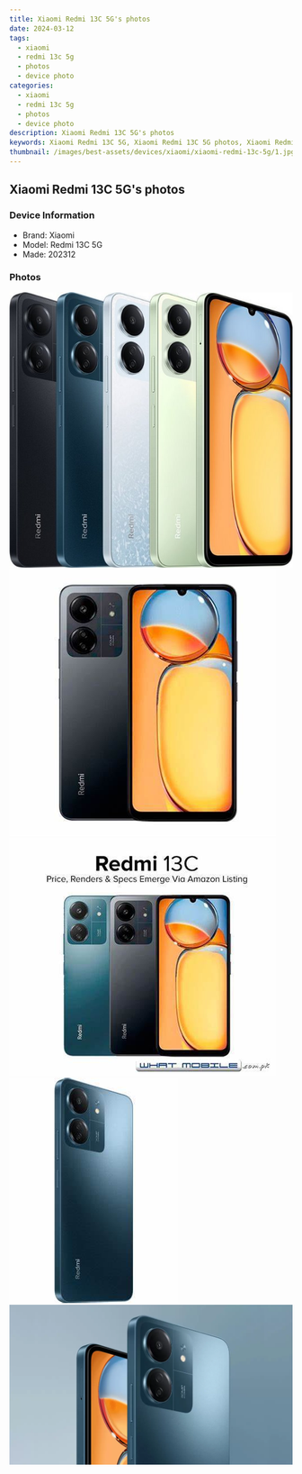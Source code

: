 ```yaml
---
title: Xiaomi Redmi 13C 5G's photos
date: 2024-03-12
tags: 
  - xiaomi
  - redmi 13c 5g
  - photos
  - device photo
categories: 
  - xiaomi
  - redmi 13c 5g
  - photos
  - device photo
description: Xiaomi Redmi 13C 5G's photos
keywords: Xiaomi Redmi 13C 5G, Xiaomi Redmi 13C 5G photos, Xiaomi Redmi 13C 5G device photo
thumbnail: /images/best-assets/devices/xiaomi/xiaomi-redmi-13c-5g/1.jpg
---
```


## Xiaomi Redmi 13C 5G's photos

### Device Information

- Brand: Xiaomi
- Model: Redmi 13C 5G
- Made: 202312

### Photos

![/images/best-assets/devices/xiaomi/xiaomi-redmi-13c-5g/1.jpg](/images/best-assets/devices/xiaomi/xiaomi-redmi-13c-5g/1.jpg)
![/images/best-assets/devices/xiaomi/xiaomi-redmi-13c-5g/2.jpg](/images/best-assets/devices/xiaomi/xiaomi-redmi-13c-5g/2.jpg)
![/images/best-assets/devices/xiaomi/xiaomi-redmi-13c-5g/3.jpg](/images/best-assets/devices/xiaomi/xiaomi-redmi-13c-5g/3.jpg)
![/images/best-assets/devices/xiaomi/xiaomi-redmi-13c-5g/4.jpg](/images/best-assets/devices/xiaomi/xiaomi-redmi-13c-5g/4.jpg)
![/images/best-assets/devices/xiaomi/xiaomi-redmi-13c-5g/5.jpg](/images/best-assets/devices/xiaomi/xiaomi-redmi-13c-5g/5.jpg)
